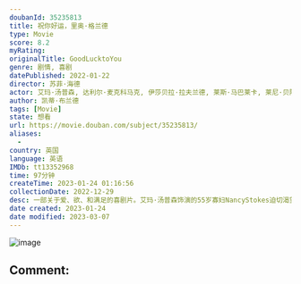 ```yaml
---
doubanId: 35235813
title: 祝你好运，里奥·格兰德
type: Movie
score: 8.2
myRating: 
originalTitle: GoodLucktoYou
genre: 剧情, 喜剧
datePublished: 2022-01-22
director: 苏菲·海德
actor: 艾玛·汤普森, 达利尔·麦克科马克, 伊莎贝拉·拉夫兰德, 莱斯·马巴莱卡, 莱尼·贝阿雷, 卡琳娜·洛佩斯, 夏洛特·威尔
author: 凯蒂·布兰德
tags: [Movie]
state: 想看
url: https://movie.douban.com/subject/35235813/
aliases:
  - 
country: 英国
language: 英语
IMDb: tt13352968
time: 97分钟
createTime: 2023-01-24 01:16:56
collectionDate: 2022-12-29
desc: 一部关于爱、欲、和满足的喜剧片。艾玛·汤普森饰演的55岁寡妇NancyStokes迫切渴望冒险、人类联结和性，渴望她人生中第一次很棒的性爱。丈夫Robert给了她住宅、家庭和看起来像样的生活，然而他...
date created: 2023-01-24
date modified: 2023-03-07
---
```


![image](p2872943472.jpg)

Comment:
---
